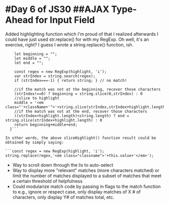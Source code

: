 #Day 6 of JS30
##AJAX Type-Ahead for Input Field
===

Added highlighting function which I'm proud of that I realized afterwards I could have just used str.replace() for with my RegExp. Oh well, it's an exercise, right? I guess I wrote a string.replace() function, ish.

```function sliceHighlight(string,highlight,className="red") {
    let beginning = "";
    let middle = "";
    let end = "";

    const regex = new RegExp(highlight, 'i');
    var strIndex = string.search(regex);
    if (strIndex===-1) { return string; } // no match!

    //if the match was not at the beginning, recover those characters
    (strIndex!==0) ? beginning = string.slice(0,strIndex) : 0
    //slice to highlight
    middle = '<em class="'+className+'">'+string.slice(strIndex,strIndex+highlight.length)+'</em>';
    //if the match was not at the end, recover those characters
    ((strIndex+highlight.length)<string.length) ? end = string.slice(strIndex+highlight.length) : 0
    return beginning+middle+end;
  }```

In other words, the above sliceHighlight() function result could be obtained by simply saying:

```const regex = new RegExp(highlight, 'i');
string.replace(regex,'<em class="classname">'+this.value+'</em>');
```

* Way to scroll down through the lis to auto-select
* Way to display more "relevant" matches (more characters matched) or limit the number of matches displayed to a subset of matches that meet a certain threshold of helpfulness
* Could modularize match code by passing in flags to the match function to e.g., ignore or respect case, only display matches of X # of characters, only display Y# of matches total, etc.
